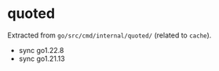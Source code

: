 # quoted

Extracted from `go/src/cmd/internal/quoted/` (related to `cache`).

- sync go1.22.8
- sync go1.21.13

